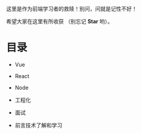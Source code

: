 这里是作为前端学习者的救赎！别问，问就是记性不好！

希望大家在这里有所收获 （别忘记 **Star** 哟）。 

# 目录

- Vue





- React





- Node







- 工程化







- 面试





- 前言技术了解和学习